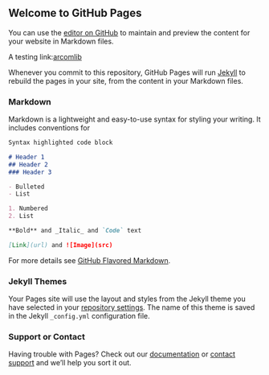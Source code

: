 ## Welcome to GitHub Pages

You can use the [editor on GitHub](https://github.com/JackyWangMislantiaJnirvana/JackyWangMislantiaJnirvana.github.io/edit/master/index.md) to maintain and preview the content for your website in Markdown files.

A testing link:[arcomlib](https://jackywangmislantiajnirvana.github.io/arcomlib/)

Whenever you commit to this repository, GitHub Pages will run [Jekyll](https://jekyllrb.com/) to rebuild the pages in your site, from the content in your Markdown files.

### Markdown

Markdown is a lightweight and easy-to-use syntax for styling your writing. It includes conventions for

```markdown
Syntax highlighted code block

# Header 1
## Header 2
### Header 3

- Bulleted
- List

1. Numbered
2. List

**Bold** and _Italic_ and `Code` text

[Link](url) and ![Image](src)
```

For more details see [GitHub Flavored Markdown](https://guides.github.com/features/mastering-markdown/).

### Jekyll Themes

Your Pages site will use the layout and styles from the Jekyll theme you have selected in your [repository settings](https://github.com/JackyWangMislantiaJnirvana/JackyWangMislantiaJnirvana.github.io/settings). The name of this theme is saved in the Jekyll `_config.yml` configuration file.

### Support or Contact

Having trouble with Pages? Check out our [documentation](https://help.github.com/categories/github-pages-basics/) or [contact support](https://github.com/contact) and we’ll help you sort it out.
